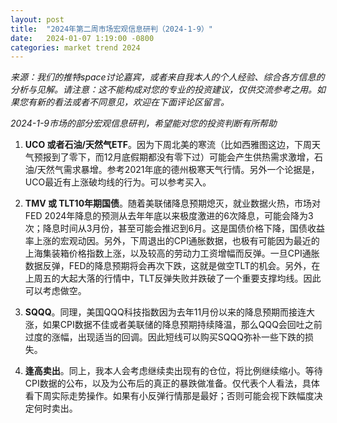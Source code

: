```yaml
---
layout: post
title:  "2024年第二周市场宏观信息研判（2024-1-9）"
date:   2024-01-07 1:19:00 -0800
categories: market trend 2024
---
```


*来源：我们的推特space讨论嘉宾，或者来自我本人的个人经验、综合各方信息的分析与见解。请注意：这不能构成对您的专业的投资建议，仅供交流参考之用。如果您有新的看法或者不同意见，欢迎在下面评论区留言。*

*2024-1-9市场的部分宏观信息研判，希望能对您的投资判断有所帮助*

1. **UCO 或者石油/天然气ETF**。因为下周北美的寒流（比如西雅图这边，下周天气预报到了零下，而12月底假期都没有零下过）可能会产生供热需求激增，石油/天然气需求暴增。参考2021年底的德州极寒天气行情。另外一个论据是，UCO最近有上涨破均线的行为。可以参考买入。

2. **TMV 或 TLT10年期国债**。随着美联储降息预期熄灭，就业数据火热，市场对FED 2024年降息的预测从去年年底以来极度激进的6次降息，可能会降为3次；降息时间从3月份，甚至可能会推迟到6月。这是国债价格下降，国债收益率上涨的宏观动因。另外，下周退出的CPI通胀数据，也极有可能因为最近的上海集装箱价格指数上涨，以及较高的劳动力工资增幅而反弹。一旦CPI通胀数据反弹，FED的降息预期将会再次下跌，这就是做空TLT的机会。另外，在上周五的大起大落的行情中，TLT反弹失败并跌破了一个重要支撑均线。因此可以考虑做空。

3. **SQQQ**。同理，美国QQQ科技指数因为去年11月份以来的降息预期而接连大涨，如果CPI数据不佳或者美联储的降息预期持续降温，那么QQQ会回吐之前过度的涨幅，出现适当的回调。因此短线可以购买SQQQ弥补一些下跌的损失。

4. **逢高卖出**。同上，我本人会考虑继续卖出现有的仓位，将比例继续缩小。等待CPI数据的公布，以及为公布后的真正的暴跌做准备。仅代表个人看法，具体看下周实际走势操作。如果有小反弹行情那是最好；否则可能会视下跌幅度决定何时卖出。
